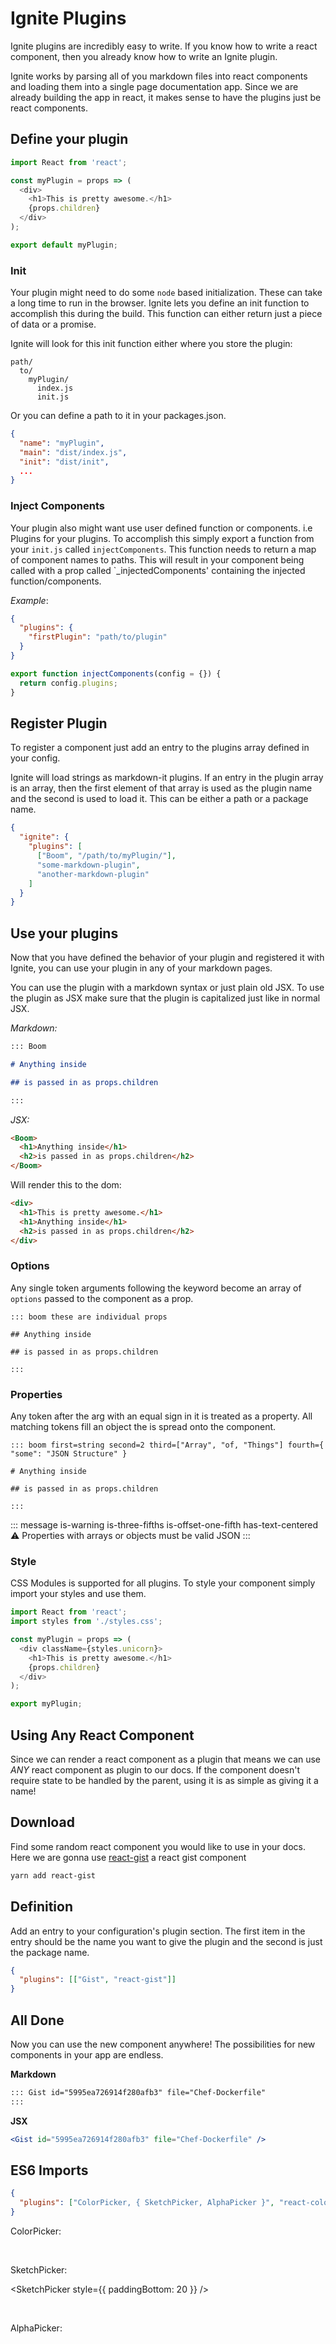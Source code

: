 # Ignite Plugins

Ignite plugins are incredibly easy to write. If you know how to write a react component, then you already know how to write an Ignite plugin.

Ignite works by parsing all of you markdown files into react components and loading them into a single page documentation app. Since we are already building the app in react, it makes sense to have the plugins just be react components.

## Define your plugin

```javascript
import React from 'react';

const myPlugin = props => (
  <div>
    <h1>This is pretty awesome.</h1>
    {props.children}
  </div>
);

export default myPlugin;
```

### Init

Your plugin might need to do some `node` based initialization. These can take a long time to run in the browser. Ignite lets you define an init function to accomplish this during the build. This function can either return just a piece of data or a promise.

Ignite will look for this init function either where you store the plugin:

```
path/
  to/
    myPlugin/
      index.js
      init.js
```

Or you can define a path to it in your packages.json.

```json
{
  "name": "myPlugin",
  "main": "dist/index.js",
  "init": "dist/init",
  ...
}
```

### Inject Components

Your plugin also might want use user defined function or components. i.e Plugins for your plugins. To accomplish this simply export a function from your `init.js` called `injectComponents`. This function needs to return a map of component names to paths. This will result in your component being called with a prop called `\_injectedComponents' containing the injected function/components.

_Example_:

```json
{
  "plugins": {
    "firstPlugin": "path/to/plugin"
  }
}
```

```js
export function injectComponents(config = {}) {
  return config.plugins;
}
```

## Register Plugin

To register a component just add an entry to the plugins array defined in your config.

Ignite will load strings as markdown-it plugins. If an entry in the plugin array is an array, then the first element of that array is used as the plugin name and the second is used to load it. This can be either a path or a package name.

```json
{
  "ignite": {
    "plugins": [
      ["Boom", "/path/to/myPlugin/"],
      "some-markdown-plugin",
      "another-markdown-plugin"
    ]
  }
}
```

## Use your plugins

Now that you have defined the behavior of your plugin and registered it with Ignite, you can use your plugin in any of your markdown pages.

You can use the plugin with a markdown syntax or just plain old JSX. To use the plugin as JSX make sure that the plugin is capitalized just like in normal JSX.

_Markdown:_

```markdown
::: Boom

# Anything inside

## is passed in as props.children

:::
```

_JSX:_

```html
<Boom>
  <h1>Anything inside</h1>
  <h2>is passed in as props.children</h2>
</Boom>
```

Will render this to the dom:

```html
<div>
  <h1>This is pretty awesome.</h1>
  <h1>Anything inside</h1>
  <h2>is passed in as props.children</h2>
</div>
```

### Options

Any single token arguments following the keyword become an array of `options` passed to the component as a prop.

```
::: boom these are individual props

## Anything inside

## is passed in as props.children

:::
```

### Properties

Any token after the arg with an equal sign in it is treated as a property. All matching tokens fill an object the is spread onto the component.

```
::: boom first=string second=2 third=["Array", "of, "Things"] fourth={ "some": "JSON Structure" }

# Anything inside

## is passed in as props.children

:::
```

::: message is-warning is-three-fifths is-offset-one-fifth has-text-centered
:warning:
Properties with arrays or objects must be valid JSON
:::

### Style

CSS Modules is supported for all plugins. To style your component simply import your styles and use them.

```javascript
import React from 'react';
import styles from './styles.css';

const myPlugin = props => (
  <div className={styles.unicorn}>
    <h1>This is pretty awesome.</h1>
    {props.children}
  </div>
);

export myPlugin;
```

## Using Any React Component

Since we can render a react component as a plugin that means we can use _ANY_ react component as plugin to our docs. If the component doesn't require state to be handled by the parent, using it is as simple as giving it a name!

## Download

Find some random react component you would like to use in your docs. Here we are gonna use [react-gist](https://github.com/tleunen/react-gist) a react gist component

```bash
yarn add react-gist
```

## Definition

Add an entry to your configuration's plugin section. The first item in the entry should be the name you want to give the plugin and the second is just the package name.

```json
{
  "plugins": [["Gist", "react-gist"]]
}
```

## All Done

Now you can use the new component anywhere! The possibilities for new components in your app are endless.

**Markdown**

```markdown
::: Gist id="5995ea726914f280afb3" file="Chef-Dockerfile"
:::
```

**JSX**

```jsx
<Gist id="5995ea726914f280afb3" file="Chef-Dockerfile" />
```

<Gist id="5995ea726914f280afb3" file="Chef-Dockerfile" />

## ES6 Imports

```json
{
  "plugins": ["ColorPicker, { SketchPicker, AlphaPicker }", "react-color"]
}
```

ColorPicker:

<ColorPicker />

<br />

SketchPicker:

<SketchPicker style={{ paddingBottom: 20 }} />

<br />

AlphaPicker:

<AlphaPicker />
